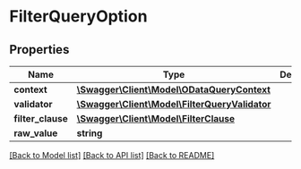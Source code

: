 # FilterQueryOption

## Properties
Name | Type | Description | Notes
------------ | ------------- | ------------- | -------------
**context** | [**\Swagger\Client\Model\ODataQueryContext**](ODataQueryContext.md) |  | [optional] 
**validator** | [**\Swagger\Client\Model\FilterQueryValidator**](FilterQueryValidator.md) |  | [optional] 
**filter_clause** | [**\Swagger\Client\Model\FilterClause**](FilterClause.md) |  | [optional] 
**raw_value** | **string** |  | [optional] 

[[Back to Model list]](../../README.md#documentation-for-models) [[Back to API list]](../../README.md#documentation-for-api-endpoints) [[Back to README]](../../README.md)


